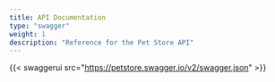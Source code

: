```yaml
---
title: API Documentation
type: "swagger"
weight: 1
description: "Reference for the Pet Store API"
---
```


{{< swaggerui src="https://petstore.swagger.io/v2/swagger.json" >}}

